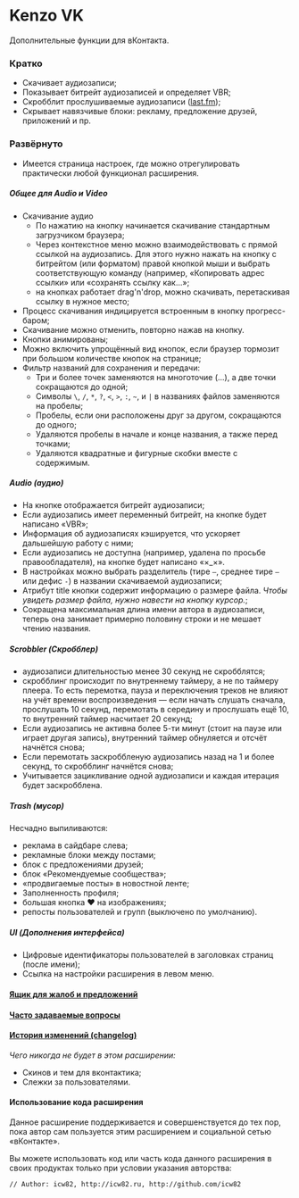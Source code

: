 Kenzo VK
==========================
Дополнительные функции для вКонтакта.

### Кратко
* Скачивает аудио<!--- и видео-->записи;
* Показывает битрейт аудиозаписей и определяет VBR;
* Скробблит прослушиваемые аудиозаписи ([last.fm](http://last.fm));
* Скрывает навязчивые блоки: рекламу, предложение друзей, приложений и пр.


### Развёрнуто
<!-- (v3) -->
* Имеется страница настроек, где можно отрегулировать практически любой функционал расширения.

##### Общее для Audio и Video
* Скачивание аудио <!--и видеозаписей:-->
  * По нажатию на кнопку начинается скачивание стандартным загрузчиком браузера;
  * Через контекстное меню можно взаимодействовать с прямой ссылкой на аудио<!--- или
    видео-->запись. Для этого нужно нажать на кнопку с битрейтом (или форматом) правой кнопкой
    мыши и выбрать соответствующую команду (например, «Копировать адрес ссылки» или «сохранять
    ссылку как…»;
  * на кнопках работает drag'n'drop, можно скачивать, перетаскивая ссылку в нужное место;
* Процесс скачивания индицируется встроенным в кнопку прогресс-баром;
* Скачивание можно отменить, повторно нажав на кнопку.
* Кнопки анимированы;
* Можно включить упрощённый вид кнопок, если браузер тормозит при большом количестве кнопок
  на странице;
* Фильтр названий для сохранения и передачи:
  * Три и более точек заменяются на многоточие (…), а две точки сокращаются до одной;
  * Cимволы `\`, `/`, `*`, `?`, `<`,
    `>`, `:`, `~`, и `|` в названиях файлов заменяются на пробелы;
  * Пробелы, если они расположены друг за другом, сокращаются до одного;
  * Удаляются пробелы в начале и конце названия, а также перед точками;
  * Удаляются квадратные и фигурные скобки вместе с содержимым.

##### Audio (аудио)
* На кнопке отображается битрейт аудиозаписи;
* Если аудиозапись имеет переменный битрейт, на кнопке будет написано «VBR»;
* Информация об аудиозаписях кэшируется, что ускоряет дальшейшую работу с ними;
* Если аудиозапись не доступна (например, удалена по просьбе правообладателя),
  на кнопке будет написано «×_×».
* В настройках можно выбрать разделитель (тире `—`, среднее тире `–` или дефис `-`) в названии
  скачиваемой аудиозаписи;
* Aтрибут title кнопки содержит информацию о размере файла. _Чтобы увидеть размер файла,
  нужно навести на кнопку курсор._;
* Сокращена максимальная длина имени автора в аудиозаписи, теперь она занимает примерно
  половину строки и не мешает чтению названия.

<!--##### Video (видео)
* На кнопке отображается формат видеозаписи;
* Отредактирована оригинальная вёрстка видеозаписи. Теперь длинные названия не обрезаются,
  а переносятся на следующую строку. Увеличены отступы.
* В названии скачиваемого файла перед расширением пишется формат. _Например: Название
  ролика.720.mp4_-->

##### Scrobbler (Скробблер)
* аудиозаписи длительностью менее 30 секунд не скробблятся;
* скробблинг происходит по внутреннему таймеру, а не по таймеру плеера. То есть перемотка,
  пауза и переключения треков не влияют на учёт времени воспроизведения — если начать слушать
  сначала, прослушать 10 секунд, перемотать в середину и прослушать ещё 10, то внутренний таймер
  насчитает 20 секунд;
* Если аудиозапись не активна более 5-ти минут (стоит на паузе или играет другая запись),
  внутренний таймер обнуляется и отсчёт начнётся снова;
* Если перемотать заскроббленую аудиозапись назад на 1 и более секунд, то скробблинг начнётся снова;
* Учитывается зацикливание одной аудиозаписи и каждая итерация будет заскробблена.

##### Trash (мусор)
Несчадно выпиливаются:
* реклама в сайдбаре слева;
* рекламные блоки между постами;
* блок с предложениями друзей;
* блок «Рекомендуемые сообщества»;
* «продвигаемые посты» в новостной ленте;
* Заполненность профиля;
* большая кнопка ♥ на изображениях;
* репосты пользователей и групп (выключено по умолчанию).

##### UI (Дополнения интерфейса)
* Цифровые идентификаторы пользователей в заголовках страниц (после имени);
* Ссылка на настройки расширения в левом меню.

#### [Ящик для жалоб и предложений](http://vk.com/kenzovk)
#### [Часто задаваемые вопросы](docs/faq.md)
#### [История изменений (changelog)](docs/CHANGELOG.md)

*Чего никогда не будет в этом расширении:*

* Скинов и тем для вконтактика;
* Слежки за пользователями.

#### Использование кода расширения
Данное расширение поддерживается и совершенствуется до тех пор,
пока автор сам пользуется этим расширением и социальной сетью «вКонтакте».

Вы можете использовать код или часть кода данного расширения
в своих продуктах только при условии указания авторства:
```
// Author: icw82, http://icw82.ru, http://github.com/icw82
```
<!-- Спасибо, что не пидарасы. -->
